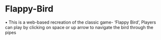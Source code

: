# Flappy-Bird
•	This is a web-based recreation of the classic game- ‘Flappy Bird’, Players can play by clicking on space or up arrow to navigate the bird through the pipes

